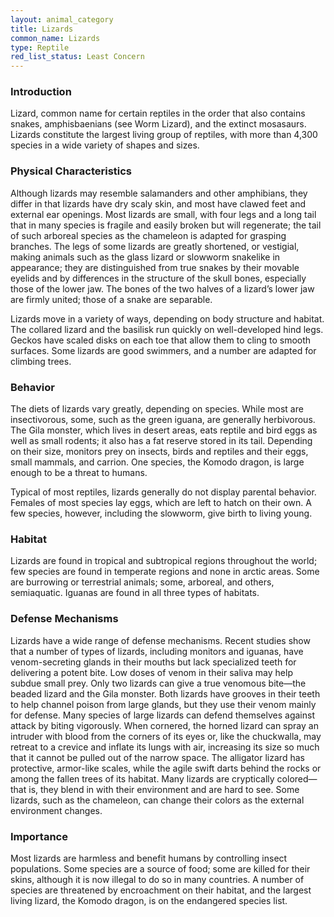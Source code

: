 ```yaml
---
layout: animal_category
title: Lizards
common_name: Lizards
type: Reptile
red_list_status: Least Concern
---
```


### Introduction

Lizard, common name for certain reptiles in the order that also contains snakes, amphisbaenians (see Worm Lizard), and the extinct mosasaurs. Lizards constitute the largest living group of reptiles, with more than 4,300 species in a wide variety of shapes and sizes.

### Physical Characteristics

Although lizards may resemble salamanders and other amphibians, they differ in that lizards have dry scaly skin, and most have clawed feet and external ear openings. Most lizards are small, with four legs and a long tail that in many species is fragile and easily broken but will regenerate; the tail of such arboreal species as the chameleon is adapted for grasping branches. The legs of some lizards are greatly shortened, or vestigial, making animals such as the glass lizard or slowworm snakelike in appearance; they are distinguished from true snakes by their movable eyelids and by differences in the structure of the skull bones, especially those of the lower jaw. The bones of the two halves of a lizard’s lower jaw are firmly united; those of a snake are separable.

Lizards move in a variety of ways, depending on body structure and habitat. The collared lizard and the basilisk run quickly on well-developed hind legs. Geckos have scaled disks on each toe that allow them to cling to smooth surfaces. Some lizards are good swimmers, and a number are adapted for climbing trees.

### Behavior

The diets of lizards vary greatly, depending on species. While most are insectivorous, some, such as the green iguana, are generally herbivorous. The Gila monster, which lives in desert areas, eats reptile and bird eggs as well as small rodents; it also has a fat reserve stored in its tail. Depending on their size, monitors prey on insects, birds and reptiles and their eggs, small mammals, and carrion. One species, the Komodo dragon, is large enough to be a threat to humans.

Typical of most reptiles, lizards generally do not display parental behavior. Females of most species lay eggs, which are left to hatch on their own. A few species, however, including the slowworm, give birth to living young.

### Habitat

Lizards are found in tropical and subtropical regions throughout the world; few species are found in temperate regions and none in arctic areas. Some are burrowing or terrestrial animals; some, arboreal, and others, semiaquatic. Iguanas are found in all three types of habitats.

### Defense Mechanisms

Lizards have a wide range of defense mechanisms. Recent studies show that a number of types of lizards, including monitors and iguanas, have venom-secreting glands in their mouths but lack specialized teeth for delivering a potent bite. Low doses of venom in their saliva may help subdue small prey. Only two lizards can give a true venomous bite—the beaded lizard and the Gila monster. Both lizards have grooves in their teeth to help channel poison from large glands, but they use their venom mainly for defense. Many species of large lizards can defend themselves against attack by biting vigorously. When cornered, the horned lizard can spray an intruder with blood from the corners of its eyes or, like the chuckwalla, may retreat to a crevice and inflate its lungs with air, increasing its size so much that it cannot be pulled out of the narrow space. The alligator lizard has protective, armor-like scales, while the agile swift darts behind the rocks or among the fallen trees of its habitat. Many lizards are cryptically colored—that is, they blend in with their environment and are hard to see. Some lizards, such as the chameleon, can change their colors as the external environment changes.

### Importance

Most lizards are harmless and benefit humans by controlling insect populations. Some species are a source of food; some are killed for their skins, although it is now illegal to do so in many countries. A number of species are threatened by encroachment on their habitat, and the largest living lizard, the Komodo dragon, is on the endangered species list.